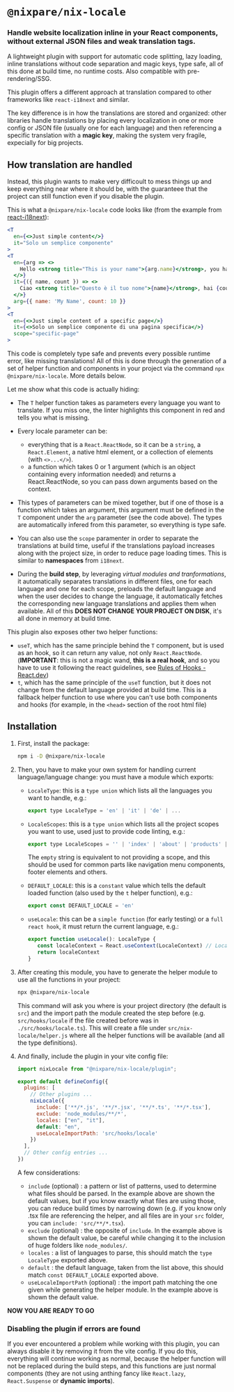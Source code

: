 # `@nixpare/nix-locale`
### Handle website localization inline in your React components, without external JSON files and weak translation tags.

A lightweight plugin with support for automatic code splitting, lazy loading, inline translations without code separation and magic keys, type safe, all of this done at build time, no runtime costs. Also compatible with pre-rendering/SSG.

This plugin offers a different approach at translation compared to other frameworks like `react-i18next` and similar.

The key difference is in how the translations are stored and organized: other libraries handle translations by placing every localization in one or more config or JSON file (usually one for each language) and then referencing a specific translation with a **magic key**, making the system very fragile, expecially for big projects.

## How translation are handled
Instead, this plugin wants to make very difficoult to mess things up and keep everything near where it should be, with the guaranteee that the project can still function even if you disable the plugin.

This is what a `@nixpare/nix-locale` code looks like (from the example from [react-i18next](https://www.npmjs.com/package/react-i18next)):
```jsx
<T
  en={<>Just simple content</>}
  it="Solo un semplice componente"
>
<T
  en={arg => <>
    Hello <strong title="This is your name">{arg.name}</strong>, you have {arg.count} unread messages. <Link to="/msgs">Go to messages</Link>.
  </>}
  it={({ name, count }) => <>
    Ciao <strong title="Questo è il tuo nome">{name}</strong>, hai {count} messaggi non letti. <Link to="/msgs">Vai ai messaggi</Link>.
  </>}
  arg={{ name: 'My Name', count: 10 }}
>
<T
  en={<>Just simple content of a specific page</>}
  it={<>Solo un semplice componente di una pagina specifica</>}
  scope="specific-page"
>
```
This code is completely type safe and prevents every possible runtime error, like missing translations! All of this is done through the generation of a set of helper function and components in your project via the command `npx @nixpare/nix-locale`. More details below.

Let me show what this code is actually hiding:
+ The `T` helper function takes as parameters every language you want to translate. If you miss one, the linter highlights this component in red and tells you what is missing.

+ Every locale parameter can be:
  + everything that is a `React.ReactNode`, so it can be a `string`, a `React.Element`, a native html element, or a collection of elements (with `<>...</>`).
  + a function which takes 0 or 1 argument (which is an object containing every information needed) and returns a React.ReactNode, so you can pass down arguments based on the context.
  
+ This types of parameters can be mixed together, but if one of those is a function which takes an argument, this argument must be defined in the `T` component under the `arg` parameter (see the code above). The types are automatically infered from this parameter, so everything is type safe.

+ You can also use the `scope` paramenter in order to separate the translations at build time, useful if the translations payload increases along with the project size, in order to reduce page loading times. This is similar to **namespaces** from `i18next`.

+ During the **build step**, by leveraging *virtual modules and tranformations*, it automatically separates translations in different files, one for each language and one for each scope, preloads the default language and when the user decides to change the language, it automatically fetches the corresponding new language translations and applies them when available. All of this **DOES NOT CHANGE YOUR PROJECT ON DISK**, it's all done in memory at build time.

This plugin also exposes other two helper functions:
 + `useT`, which has the same principle behind the `T` component, but is used as an hook, so it can return any value, not only `React.ReactNode`. (**IMPORTANT**: this is not a magic wand, **this is a real hook**, and so you have to use it following the react guidelines, see [Rules of Hooks - React.dev](https://react.dev/reference/rules/rules-of-hooks))
 + `t`, which has the same principle of the `useT` function, but it does not change from the default language provided at build time. This is a fallback helper function to use where you can't use both components and hooks (for example, in the `<head>` section of the root html file)

## Installation
1) First, install the package:
   ```sh
   npm i -D @nixpare/nix-locale
   ```

2) Then, you have to make your own system for handling current language/language change: you must have a module which exports:
   + `LocaleType`: this is a `type union` which lists all the languages you want to handle, e.g.:
     ```js
     export type LocaleType = 'en' | 'it' | 'de' | ...
     ```
  
   + `LocaleScopes`: this is a `type union` which lists all the project scopes you want to use, used just to provide code linting, e.g.:
     ```js
     export type LocaleScopes = '' | 'index' | 'about' | 'products' | ...
     ```
     The `empty` string is equivalent to not providing a scope, and this should be used for common parts like navigation menu components, footer elements and others.
   
   + `DEFAULT_LOCALE`: this is a `constant` value which tells the default loaded function (also used by the `t` helper function), e.g.:
     ```js
     export const DEFAULT_LOCALE = 'en'
     ```
   
   + `useLocale`: this can be a `simple function` (for early testing) or a `full react hook`, it must return the current language, e.g.:
     ```js
     export function useLocale(): LocaleType {
        const localeContext = React.useContext(LocaleContext) // LocaleContext must be created and implemented by yourself
        return localeContext
     }
     ```
3) After creating this module, you have to generate the helper module to use all the functions in your project:
   ```sh
   npx @nixpare/nix-locale
   ```
   This command will ask you where is your project directory (the default is `src`) and the import path the module created the step before (e.g. `src/hooks/locale` if the file created before was in `./src/hooks/locale.ts`).
   This will create a file under `src/nix-locale/helper.js` where all the helper functions will be available (and all the type definitions).

4) And finally, include the plugin in your vite config file:
   ```js
   import nixLocale from "@nixpare/nix-locale/plugin";

   export default defineConfig({
     plugins: [
       // Other plugins ...
       nixLocale({
         include: ['**/*.js', '**/*.jsx', '**/*.ts', '**/*.tsx'],
         exclude: 'node_modules/**/*',
         locales: ["en", "it"],
         default: "en",
         useLocaleImportPath: 'src/hooks/locale'
       })
     ],
     // Other config entries ...
   })
   ```
   A few considerations:
   + `include` (optional) : a pattern or list of patterns, used to determine what files should be parsed. In the example above are shown the default values, but if you know exactly what files are using those, you can reduce build times by narrowing down (e.g. if you know only .tsx file are referencing the helper, and all files are in your `src` folder, you can `include: 'src/**/*.tsx`).
   + `exclude` (optional) : the opposite of `include`. In the example above is shown the default value, be careful while changing it to the inclusion of huge folders like `node_modules/`.
   + `locales` : a list of languages to parse, this should match the `type LocaleType` exported above.
   + `default` : the default language, taken from the list above, this should match `const DEFAULT_LOCALE` exported above.
   + `useLocaleImportPath` (optional) : the import path matching the one given while generating the helper module. In the example above is shown the default value.

**NOW YOU ARE READY TO GO**

### Disabling the plugin if errors are found
If you ever encountered a problem while working with this plugin, you can always disable it by removing it from the vite config. If you do this, everything will continue working as normal, because the helper function will not be replaced during the build steps, and this functions are just normal components (they are not using anthing fancy like `React.lazy`, `React.Suspense` or **dynamic imports**).
